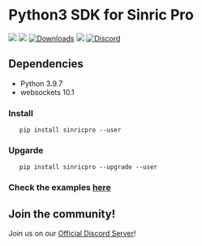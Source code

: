 # Python3 SDK for Sinric Pro

[![](https://img.shields.io/pypi/format/sinricpro.svg)](https://github.com/sinricpro/Python-SDK)
[![](https://img.shields.io/pypi/v/sinricpro.svg)](https://github.com/sinricpro/Python-SDK)
[![Downloads](https://pepy.tech/badge/sinricpro)](https://pypi.org/project/sinricpro/)
[![](https://img.shields.io/github/repo-size/sinricpro/Python-SDK.svg)](https://github.com/sinricpro/Python-SDK)
[![Discord](https://img.shields.io/badge/discord-%23python-blue.svg)](https://discord.gg/W5299EgB59) </br>

## Dependencies
* Python 3.9.7
* websockets 10.1
### Install

       pip install sinricpro --user

### Upgarde

       pip install sinricpro --upgrade --user

### Check the examples [here](https://github.com/sinricpro/python-sdk/tree/master/examples) 

## Join the community!
Join us on our [Official Discord Server](https://discord.gg/W5299EgB59)!
